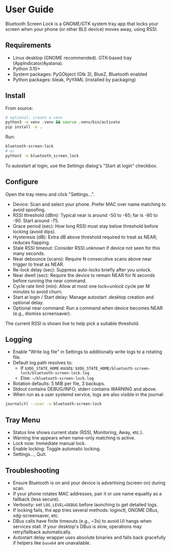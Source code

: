 # User Guide

Bluetooth Screen Lock is a GNOME/GTK system tray app that locks your screen when your phone (or other BLE device) moves away, using RSSI.

## Requirements

- Linux desktop (GNOME recommended). GTK-based tray (AppIndicator/Ayatana).
- Python 3.10+
- System packages: PyGObject (Gtk 3), BlueZ, Bluetooth enabled
- Python packages: bleak, PyYAML (installed by packaging)

## Install

From source:

```bash
# optional: create a venv
python3 -m venv .venv && source .venv/bin/activate
pip install -e .
```

Run:

```bash
bluetooth-screen-lock
# or
python3 -m bluetooth_screen_lock
```

To autostart at login, use the Settings dialog's "Start at login" checkbox.

## Configure

Open the tray menu and click "Settings…".

- Device: Scan and select your phone. Prefer MAC over name matching to avoid spoofing.
- RSSI threshold (dBm): Typical near is around -50 to -65; far is -80 to -90. Start around -75.
- Grace period (sec): How long RSSI must stay below threshold before locking (avoid dips).
- Hysteresis (dB): Extra dB above threshold required to treat as NEAR; reduces flapping.
- Stale RSSI timeout: Consider RSSI unknown if device not seen for this many seconds.
- Near debounce (scans): Require N consecutive scans above near trigger to treat as NEAR.
- Re-lock delay (sec): Suppress auto-locks briefly after you unlock.
- Near dwell (sec): Require the device to remain NEAR for N seconds before running the near command.
- Cycle rate limit (min): Allow at most one lock+unlock cycle per M minutes to avoid churn.
- Start at login / Start delay: Manage autostart .desktop creation and optional delay.
- Optional near command: Run a command when device becomes NEAR (e.g., dismiss screensaver).

The current RSSI is shown live to help pick a suitable threshold.

## Logging

- Enable "Write log file" in Settings to additionally write logs to a rotating file.
- Default log path resolves to:
  - If `$XDG_STATE_HOME` exists: `$XDG_STATE_HOME/bluetooth-screen-lock/bluetooth-screen-lock.log`
  - Else: `~/bluetooth-screen-lock.log`
- Rotation defaults: 5 MiB per file, 3 backups.
- Stdout contains DEBUG/INFO; stderr contains WARNING and above.
- When run as a user systemd service, logs are also visible in the journal:

```bash
journalctl --user -u bluetooth-screen-lock
```

## Tray Menu

- Status line shows current state (RSSI, Monitoring, Away, etc.).
- Warning line appears when name-only matching is active.
- Lock now: Immediate manual lock.
- Enable locking: Toggle automatic locking.
- Settings…, Quit.

## Troubleshooting

- Ensure Bluetooth is on and your device is advertising (screen on) during scan.
- If your phone rotates MAC addresses, pair it or use name equality as a fallback (less secure).
- Verbosity: set `LOG_LEVEL=DEBUG` before launching to get detailed logs.
- If locking fails, the app tries several methods: loginctl, GNOME DBus, xdg-screensaver, etc.
- DBus calls have finite timeouts (e.g., ~3s) to avoid UI hangs when services stall. If your desktop's DBus is slow, operations may retry/fallback automatically.
- Autostart delay wrapper uses absolute binaries and falls back gracefully if helpers like `base64` are unavailable.
